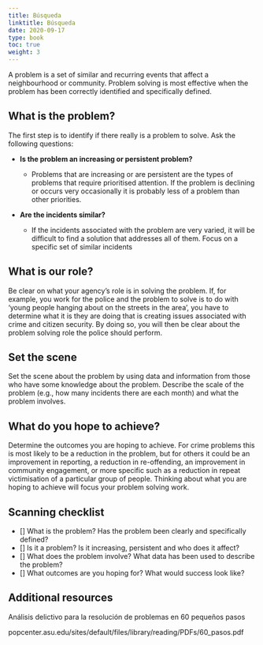 ```yaml
---
title: Búsqueda
linktitle: Búsqueda
date: 2020-09-17
type: book
toc: true
weight: 3
---
```


A problem is a set of similar and recurring events that affect a neighbourhood or community. Problem solving is most effective when the problem has been correctly identified and specifically defined.

## What is the problem?

The first step is to identify if there really is a problem to solve. Ask the following questions:

- **Is the problem an increasing or persistent problem?**
	- Problems that are increasing or are persistent are the types of problems that require prioritised attention. If the problem is declining or occurs very occasionally it is probably less of a problem than other priorities.

- **Are the incidents similar?**
	- If the incidents associated with the problem are very varied, it will be difficult to find a solution that addresses all of them. Focus on a specific set of similar incidents

## What is our role?

Be clear on what your agency’s role is in solving the problem. If, for example, you work for the police and the problem to solve is to do with ‘young people hanging about on the streets in the area’, you have to determine what it is they are doing that is creating issues associated with crime and citizen security. By doing so, you will then be clear about the problem solving role the police should perform.

## Set the scene

Set the scene about the problem by using data and information from those who have some knowledge about the problem. Describe the scale of the problem (e.g., how many incidents there are each month) and what the problem involves.

## What do you hope to achieve?

Determine the outcomes you are hoping to achieve. For crime problems this is most likely to be a reduction in the problem, but for others it could be an improvement in reporting, a reduction in re-offending, an improvement in community engagement, or more specific such as a reduction in repeat victimisation of a particular group of people. Thinking about what you are hoping to achieve will focus your problem solving work. 

## Scanning checklist

- [] What is the problem? Has the problem been clearly and specifically defined?
- [] Is it a problem? Is it increasing, persistent and who does it affect?
- [] What does the problem involve? What data has been used to describe the problem?
- [] What outcomes are you hoping for? What would success look like?

## Additional resources

Análisis delictivo para la resolución de problemas en 60 pequeños pasos

popcenter.asu.edu/sites/default/files/library/reading/PDFs/60_pasos.pdf

